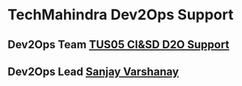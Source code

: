 # TechMahindra Dev2Ops Support

## Dev2Ops Team [TUS05 CI&SD D2O Support](TUS05D2OSupport@TechMahindra.com)

## Dev2Ops Lead [Sanjay Varshanay](svarshaney@TechMahindra.com)